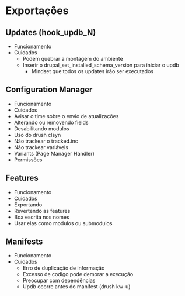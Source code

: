 # Exportações

## Updates (hook_updb_N)
- Funcionamento
- Cuidados
  - Podem quebrar a montagem do ambiente
  - Inserir o drupal_set_installed_schema_version para iniciar o updb
    - Mindset que todos os updates irão ser executados

## Configuration Manager
- Funcionamento
- Cuidados
 - Avisar o time sobre o envio de atualizações
 - Alterando ou removendo fields
 - Desabilitando modulos
 - Uso do drush clsyn
 - Não trackear o tracked.inc
 - Não trackear variáveis
 - Variants (Page Manager Handler)
 - Permissões
 
## Features
- Funcionamento
- Cuidados
 - Exportando
 - Revertendo as features
 - Boa escrita nos nomes
 - Usar elas como modulos ou submodulos
 
## Manifests
- Funcionamento
- Cuidados
  - Erro de duplicação de informação
  - Excesso de codigo pode demorar a execução
  - Preocupar com dependências
  - Updb ocorre antes do manifest (drush kw-u)
